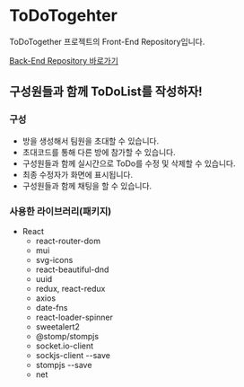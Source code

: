 # ToDoTogehter

ToDoTogether 프로젝트의 Front-End Repository입니다.

[Back-End Repository 바로가기](https://github.com/nuyh99/WAP_Todo)

## 구성원들과 함께 ToDoList를 작성하자!

### 구성

- 방을 생성해서 팀원을 초대할 수 있습니다.
- 초대코드를 통해 다른 방에 참가할 수 있습니다.
- 구성원들과 함께 실시간으로 ToDo를 수정 및 삭제할 수 있습니다.
- 최종 수정자가 화면에 표시됩니다.
- 구성원들과 함께 채팅을 할 수 있습니다.

### 사용한 라이브러리(패키지)

- React
  - react-router-dom
  - mui
  - svg-icons
  - react-beautiful-dnd
  - uuid
  - redux, react-redux
  - axios
  - date-fns
  - react-loader-spinner
  - sweetalert2
  - @stomp/stompjs
  - socket.io-client
  - sockjs-client --save
  - stompjs --save
  - net
